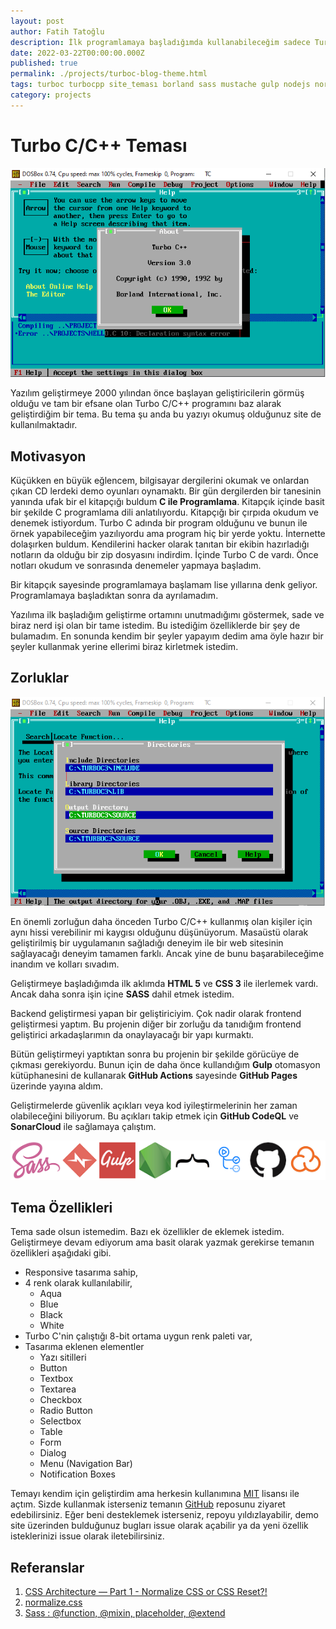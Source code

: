 ```yaml
---
layout: post
author: Fatih Tatoğlu
description: İlk programlamaya başladığımda kullanabileceğim sadece Turbo C/C++ vardı. Bu yazıda Turbo C'yi baz alarak oluşturduğum site temasından bahsediyor olacağım.
date: 2022-03-22T00:00:00.000Z
published: true
permalink: ./projects/turboc-blog-theme.html
tags: turboc turbocpp site_teması borland sass mustache gulp nodejs normalizecss github_actions github_pages
category: projects
---
```


# Turbo C/C++ Teması

![Turbo C/C++](../image/turboc_0001.png "Turbo C/C++")

Yazılım geliştirmeye 2000 yılından önce başlayan geliştiricilerin görmüş olduğu ve tam bir efsane olan Turbo C/C++ programını baz alarak geliştirdiğim bir tema. Bu tema şu anda bu yazıyı okumuş olduğunuz site de kullanılmaktadır.

## Motivasyon

Küçükken en büyük eğlencem, bilgisayar dergilerini okumak ve onlardan çıkan CD lerdeki demo oyunları oynamaktı. Bir gün dergilerden bir tanesinin yanında ufak bir el kitapçığı buldum **C ile Programlama**. Kitapçık içinde basit bir şekilde C programlama dili anlatılıyordu. Kitapçığı bir çırpıda okudum ve denemek istiyordum. Turbo C adında bir program olduğunu ve bunun ile örnek yapabileceğim yazılıyordu ama program hiç bir yerde yoktu. İnternette dolaşırken buldum. Kendilerini hacker olarak tanıtan bir ekibin hazırladığı notların da olduğu bir zip dosyasını indirdim. İçinde Turbo C de vardı. Önce notları okudum ve sonrasında denemeler yapmaya başladım.

Bir kitapçık sayesinde programlamaya başlamam lise yıllarına denk geliyor. Programlamaya başladıktan sonra da ayrılamadım.

Yazılıma ilk başladığım geliştirme ortamını unutmadığımı göstermek, sade ve biraz nerd işi olan bir tame istedim. Bu istediğim özelliklerde bir şey de bulamadım. En sonunda kendim bir şeyler yapayım dedim ama öyle hazır bir şeyler kullanmak yerine ellerimi biraz kirletmek istedim.

## Zorluklar

![Turbo C/C++](../image/turboc_0002.png "Turbo C/C++")

En önemli zorluğun daha önceden Turbo C/C++ kullanmış olan kişiler için aynı hissi verebilinir mi kaygısı olduğunu düşünüyorum. Masaüstü olarak geliştirilmiş bir uygulamanın sağladığı deneyim ile bir web sitesinin sağlayacağı deneyim tamamen farklı. Ancak yine de bunu başarabileceğime inandım ve kolları sıvadım.

Geliştirmeye başladığımda ilk aklımda **HTML 5** ve **CSS 3** ile ilerlemek vardı. Ancak daha sonra işin içine **SASS** dahil etmek istedim.

Backend geliştirmesi yapan bir geliştiriciyim. Çok nadir olarak frontend geliştirmesi yaptım. Bu projenin diğer bir zorluğu da tanıdığım frontend geliştirici arkadaşlarımın da onaylayacağı bir yapı kurmaktı.

Bütün geliştirmeyi yaptıktan sonra bu projenin bir şekilde görücüye de çıkması gerekiyordu. Bunun için de daha önce kullandığım **Gulp** otomasyon kütüphanesini de kullanarak **GitHub Actions** sayesinde **GitHub Pages** üzerinde yayına aldım.

Geliştirmelerde güvenlik açıkları veya kod iyileştirmelerinin her zaman olabileceğini biliyorum. Bu açıkları takip etmek için **GitHub CodeQL** ve **SonarCloud** ile sağlamaya çalıştım.

![SASS, normalize.css, Gulp, NodeJS, Mustache, GitHub Actions, GitHub Pages, Sonar Cloud](../image/turboc_tech.png "Proje için kullanılan teknolojiler")

## Tema Özellikleri

Tema sade olsun istemedim. Bazı ek özellikler de eklemek istedim. Geliştirmeye devam ediyorum ama basit olarak yazmak gerekirse temanın özellikleri aşağıdaki gibi.

- Responsive tasarıma sahip,
- 4 renk olarak kullanılabilir,
  - Aqua
  - Blue
  - Black
  - White
- Turbo C'nin çalıştığı 8-bit ortama uygun renk paleti var,
- Tasarıma eklenen elementler
  - Yazı sitilleri
  - Button
  - Textbox
  - Textarea
  - Checkbox
  - Radio Button
  - Selectbox
  - Table
  - Form
  - Dialog
  - Menu (Navigation Bar)
  - Notification Boxes

Temayı kendim için geliştirdim ama herkesin kullanımına [MIT](https://github.com/fatihtatoglu/blog-theme-turboc/blob/master/LICENSE "Projenin MIT Lisansı") lisansı ile açtım. Sizde kullanmak isterseniz temanın [GitHub](https://github.com/fatihtatoglu/blog-theme-turboc "Projenin GitHub Adresi") reposunu ziyaret edebilirsiniz. Eğer beni desteklemek isterseniz, repoyu yıldızlayabilir, demo site üzerinden bulduğunuz bugları issue olarak açabilir ya da yeni özellik isteklerinizi issue olarak iletebilirsiniz.

## Referanslar

1. [CSS Architecture — Part 1 - Normalize CSS or CSS Reset?!](https://elad.medium.com/normalize-css-or-css-reset-9d75175c5d1e "CSS Architecture — Part 1 - Normalize CSS or CSS Reset?!")
2. [normalize.css](https://necolas.github.io/normalize.css/ "normalize.css")
3. [Sass : @function, @mixin, placeholder, @extend](https://dev.to/keinchy/sass--function-mixin-placeholder-extend-18g6 "Sass : @function, @mixin, placeholder, @extend")
